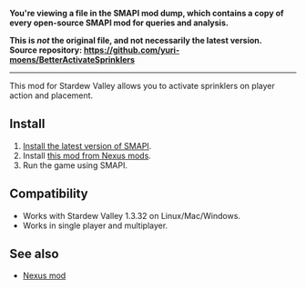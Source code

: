 **You're viewing a file in the SMAPI mod dump, which contains a copy of every open-source SMAPI mod
for queries and analysis.**

**This is _not_ the original file, and not necessarily the latest version.**  
**Source repository: https://github.com/yuri-moens/BetterActivateSprinklers**

----

This mod for Stardew Valley allows you to activate sprinklers on player action and placement.

## Install
1. [Install the latest version of SMAPI](https://smapi.io/).
2. Install [this mod from Nexus mods](https://www.nexusmods.com/stardewvalley/mods/3097).
3. Run the game using SMAPI.

## Compatibility
* Works with Stardew Valley 1.3.32 on Linux/Mac/Windows.
* Works in single player and multiplayer.


## See also
* [Nexus mod](https://www.nexusmods.com/stardewvalley/mods/3097)
